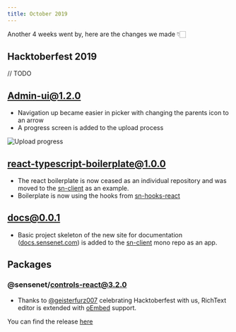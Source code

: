 ```yaml
---
title: October 2019
---
```


Another 4 weeks went by, here are the changes we made 👇🏻

## Hacktoberfest 2019
// TODO

## Admin-ui@1.2.0
- Navigation up became easier in picker with changing the parents icon to an arrow
- A progress screen is added to the upload process

![Upload progress](/img/upload-progress.png)

## react-typescript-boilerplate@1.0.0
- The react boilerplate is now ceased as an individual repository and was moved to the [sn-client](https://github.com/SenseNet/sn-client) as an example.
- Boilerplate is now using the hooks from [sn-hooks-react](https://github.com/SenseNet/sn-client/tree/master/packages/sn-hooks-react)

## docs@0.0.1
- Basic project skeleton of the new site for documentation ([docs.sensenet.com](https://docs.sensenet.com)) is added to the [sn-client](https://github.com/SenseNet/sn-client) mono repo as an app.

## Packages

### @sensenet/controls-react@3.2.0
- Thanks to [@geisterfurz007](https://github.com/geisterfurz007) celebrating Hacktoberfest with us, RichText editor is extended with [oEmbed](https://oembed.com/) support.

 
You can find the release [here](https://github.com/SenseNet/sn-client/releases/tag/2019-10-16)

